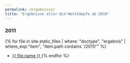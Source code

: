 ```yaml
---
permalink: /ergebnisse/
title: "Ergebnisse aller OLV-Wettkämpfe ab 2010"
---
```


### 2011
{% for file in site.static_files  | where: "doctype", "ergebnis" | where_exp:"item",
"item.path contains '/2011/'" %}
  * <a href="{{ file.path | relative_url }}">{{ file.name }} </a>
{% endfor %}
